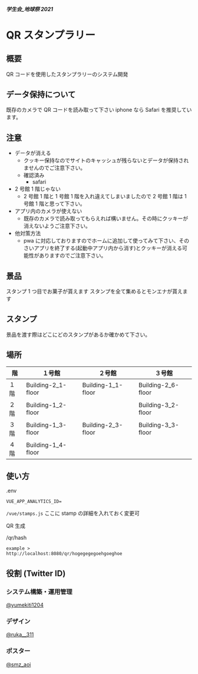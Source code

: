 ##### 学生会\_地球祭 2021

# QR スタンプラリー

## 概要

QR コードを使用したスタンプラリーのシステム開発

## データ保持について

既存のカメラで QR コードを読み取って下さい
iphone なら Safari を推奨しています。

## 注意

- データが消える
  - クッキー保持なのでサイトのキャッシュが残らないとデータが保持されませんのでご注意下さい。
  - 確認済み
    - safari
- 2 号館 1 階じゃない
  - 2 号館 1 階と 1 号館 1 階を入れ違えてしまいましたので 2 号館 1 階は 1 号館 1 階と思って下さい。
- アプリ内のカメラが使えない
  - 既存のカメラで読み取ってもらえれば構いません。その時にクッキーが消えないようご注意下さい。
- 他対策方法
  - pwa に対応しておりますのでホームに追加して使ってみて下さい、そのさいアプリを終了する(起動中アプリ内から消す)とクッキーが消える可能性がありますのでご注意下さい。

## 景品

スタンプ 1 つ目でお菓子が貰えます
スタンプを全て集めるとモンエナが貰えます

## スタンプ

景品を渡す際はどこにどのスタンプがあるか確かめて下さい。

## 場所

| 階   | １号館             | ２号館             | ３号館             |
| ---- | ------------------ | ------------------ | ------------------ |
| １階 | Building-2_1-floor | Building-1_1-floor | Building-2_6-floor |
| ２階 | Building-1_2-floor |                    | Building-3_2-floor |
| ３階 | Building-1_3-floor | Building-2_3-floor | Building-3_3-floor |
| ４階 | Building-1_4-floor |                    |                    |

## 使い方

.env

```
VUE_APP_ANALYTICS_ID=
```

`/vue/stamps.js` ここに stamp の詳細を入れておく変更可

QR 生成

/qr/hash

```
example >
http://localhost:8080/qr/hogegegegoehgoeghoe
```

## 役割 (Twitter ID)

### システム構築・運用管理

[@yumekiti1204](https://twitter.com/yumekiti1204)

### デザイン

[@ruka\_\_311](https://twitter.com/ruka__311)

### ポスター

[@smz_aoi](https://twitter.com/smz_aoi)
